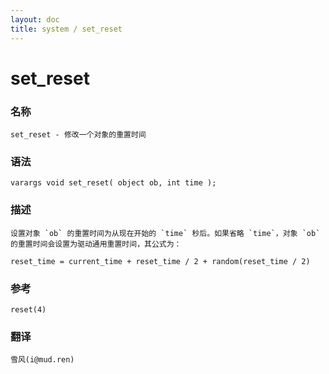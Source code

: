 ```yaml
---
layout: doc
title: system / set_reset
---
```

# set_reset

### 名称

    set_reset - 修改一个对象的重置时间

### 语法

    varargs void set_reset( object ob, int time );

### 描述

    设置对象 `ob` 的重置时间为从现在开始的 `time` 秒后。如果省略 `time`，对象 `ob` 的重置时间会设置为驱动通用重置时间，其公式为：

    reset_time = current_time + reset_time / 2 + random(reset_time / 2)

### 参考

    reset(4)

### 翻译 ###

    雪风(i@mud.ren)
